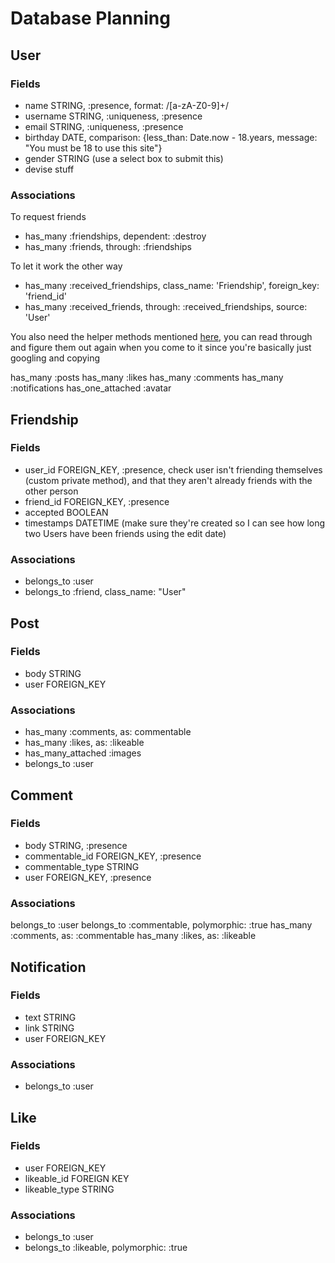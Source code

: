 # Database Planning

## User
### Fields
- name STRING, :presence, format: /[a-zA-Z0-9]+/
- username STRING, :uniqueness, :presence
- email STRING, :uniqueness, :presence
- birthday DATE, comparison: {less_than: Date.now - 18.years, message: "You must be 18 to use this site"}
- gender STRING (use a select box to submit this)
- devise stuff

### Associations
To request friends
- has_many :friendships, dependent: :destroy
- has_many :friends, through: :friendships

To let it work the other way
- has_many :received_friendships, class_name: 'Friendship', foreign_key: 'friend_id'
- has_many :received_friends, through: :received_friendships, source: 'User'

You also need the helper methods mentioned [here](https://stackoverflow.com/questions/49213989/implement-a-friendship-model-with-has-and-belongs-to-many-in-rails), you can read through and figure them out again when you come to it since you're basically just googling and copying

has_many :posts
has_many :likes
has_many :comments
has_many :notifications
has_one_attached :avatar

## Friendship
### Fields
- user_id FOREIGN_KEY, :presence, check user isn't friending themselves (custom private method), and that they aren't already friends with the other person
- friend_id FOREIGN_KEY, :presence
- accepted BOOLEAN
- timestamps DATETIME (make sure they're created so I can see how long two Users have been friends using the edit date)

### Associations
- belongs_to :user
- belongs_to :friend, class_name: "User"


## Post
### Fields
- body STRING
- user FOREIGN_KEY

### Associations
- has_many :comments, as: commentable
- has_many :likes, as: :likeable
- has_many_attached :images
- belongs_to :user


## Comment
### Fields
- body STRING, :presence
- commentable_id FOREIGN_KEY, :presence
- commentable_type STRING
- user FOREIGN_KEY, :presence

### Associations
belongs_to :user
belongs_to :commentable, polymorphic: :true
has_many :comments, as: :commentable
has_many :likes, as: :likeable


## Notification
### Fields
- text STRING
- link STRING
- user FOREIGN_KEY

### Associations
- belongs_to :user


## Like
### Fields
- user FOREIGN_KEY
- likeable_id FOREIGN KEY
- likeable_type STRING

### Associations
- belongs_to :user
- belongs_to :likeable, polymorphic: :true
